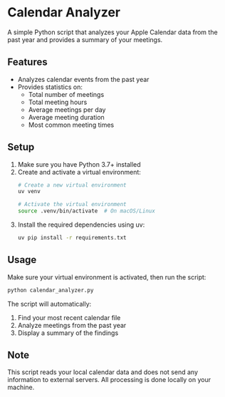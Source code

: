 # Calendar Analyzer

A simple Python script that analyzes your Apple Calendar data from the past year and provides a summary of your meetings.

## Features

- Analyzes calendar events from the past year
- Provides statistics on:
  - Total number of meetings
  - Total meeting hours
  - Average meetings per day
  - Average meeting duration
  - Most common meeting times

## Setup

1. Make sure you have Python 3.7+ installed
2. Create and activate a virtual environment:
   ```bash
   # Create a new virtual environment
   uv venv
   
   # Activate the virtual environment
   source .venv/bin/activate  # On macOS/Linux
   ```
3. Install the required dependencies using uv:
   ```bash
   uv pip install -r requirements.txt
   ```

## Usage

Make sure your virtual environment is activated, then run the script:
```bash
python calendar_analyzer.py
```

The script will automatically:
1. Find your most recent calendar file
2. Analyze meetings from the past year
3. Display a summary of the findings

## Note

This script reads your local calendar data and does not send any information to external servers. All processing is done locally on your machine. 